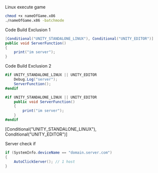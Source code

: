Linux execute game
```sh
chmod +x nameOfGame.x86
./nameOfGame.x86 -batchmode
```

Code Build Exclusion 1
```c#
[Conditional("UNITY_STANDALONE_LINUX"), Conditional("UNITY_EDITOR")]
public void ServerFunction()
{
    print("im server");
}
```

Code Build Exclusion 2
```c#
#if UNITY_STANDALONE_LINUX || UNITY_EDITOR
    Debug.Log("server");
    ServerFunction();
#endif

#if UNITY_STANDALONE_LINUX || UNITY_EDITOR
    public void ServerFunction()
    {
        print("im server");
    }
#endif
```


[Conditional("UNITY_STANDALONE_LINUX"), Conditional("UNITY_EDITOR")]

Server check if
```c#
if (SystemInfo.deviceName == "domain.server.com")
{
    AutoClickServer(); // 1 host
}
```
